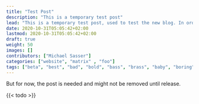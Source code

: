 ```yaml
---
title: "Test Post"
description: "This is a temporary test post"
lead: "This is a temporary test post, used to test the new blog. In order to do this, the post must remain in this place until the test is complete. Afterwards the post can be deleted."
date: 2020-10-31T05:05:42+02:00
lastmod: 2020-10-31T05:05:42+02:00
draft: true
weight: 50
images: []
contributors: ["Michael Sasser"]
categories: ["website", "matrix" , "foo"]
tags: ["beta", "best", "bad", "bold", "bass", "brass", "baby", "boring", "banana", "beyond", "baseball", "bellman", "bell"]
---
```


But for now, the post is needed and might not be removed until release.

{{< todo >}}
